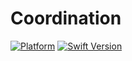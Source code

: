 # Coordination

[![Platform](https://img.shields.io/badge/platform-iOS-blue.svg?style=flat)](https://developer.apple.com/swift)
[![Swift Version](https://img.shields.io/badge/swift4-compatible-4BC51D.svg?style=flat)](https://developer.apple.com/swift)
